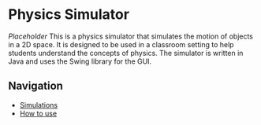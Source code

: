 # Physics Simulator
*Placeholder*
This is a physics simulator that simulates the motion of objects in a 2D space. 
It is designed to be used in a classroom setting to help students understand the concepts of physics. 
The simulator is written in Java and uses the Swing library for the GUI.

## Navigation 
* [Simulations](Simulations.md)
* [How to use](HowToUse.md)